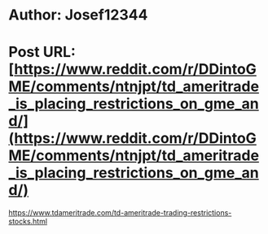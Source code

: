 # Author: Josef12344
# Post URL: [https://www.reddit.com/r/DDintoGME/comments/ntnjpt/td_ameritrade_is_placing_restrictions_on_gme_and/](https://www.reddit.com/r/DDintoGME/comments/ntnjpt/td_ameritrade_is_placing_restrictions_on_gme_and/)


https://www.tdameritrade.com/td-ameritrade-trading-restrictions-stocks.html
